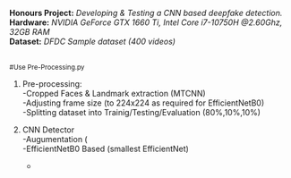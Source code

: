 **Honours Project:** *Developing & Testing a CNN based deepfake detection.* <br /> 
**Hardware:** *NVIDIA GeForce GTX 1660 Ti, Intel Core i7-10750H @2.60Ghz, 32GB RAM* <br />
**Dataset:** *DFDC Sample dataset (400 videos)* <br /> <br />



 <sub>#Use Pre-Processing.py</sub>
1. Pre-processing: <br />
   -Cropped Faces & Landmark extraction (MTCNN) <br />
   -Adjusting frame size (to 224x224 as required for EfficientNetB0)  <br />
   -Splitting dataset into Trainig/Testing/Evaluation (80%,10%,10%) <br /> 



2. CNN Detector <br />
   -Augumentation ( <br />
   -EfficientNetB0 Based (smallest EfficientNet) <br />
   
   -
